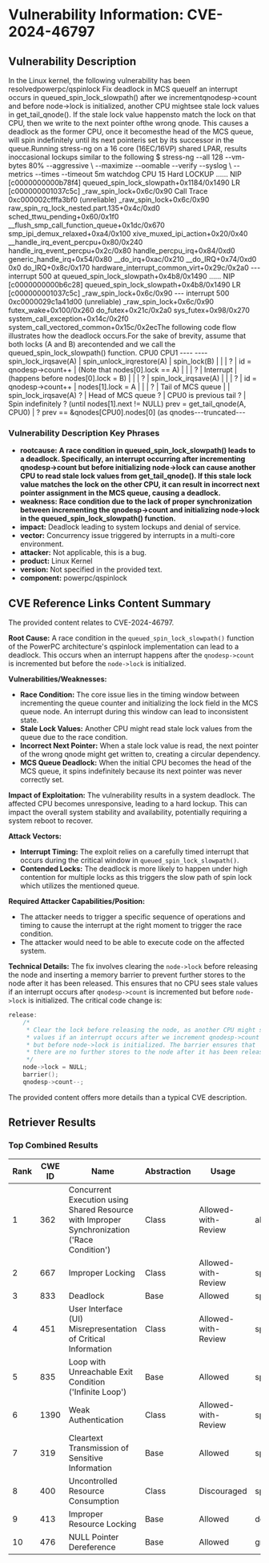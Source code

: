 # Vulnerability Information: CVE-2024-46797

## Vulnerability Description
In the Linux kernel, the following vulnerability has been resolvedpowerpc/qspinlock Fix deadlock in MCS queueIf an interrupt occurs in queued_spin_lock_slowpath() after we incrementqnodesp->count and before node->lock is initialized, another CPU mightsee stale lock values in get_tail_qnode(). If the stale lock value happensto match the lock on that CPU, then we write to the next pointer ofthe wrong qnode. This causes a deadlock as the former CPU, once it becomesthe head of the MCS queue, will spin indefinitely until its next pointeris set by its successor in the queue.Running stress-ng on a 16 core (16EC/16VP) shared LPAR, results inoccasional lockups similar to the following $ stress-ng --all 128 --vm-bytes 80% --aggressive \ --maximize --oomable --verify --syslog \ --metrics --times --timeout 5m watchdog CPU 15 Hard LOCKUP ...... NIP [c0000000000b78f4] queued_spin_lock_slowpath+0x1184/0x1490 LR [c000000001037c5c] _raw_spin_lock+0x6c/0x90 Call Trace 0xc000002cfffa3bf0 (unreliable) _raw_spin_lock+0x6c/0x90 raw_spin_rq_lock_nested.part.135+0x4c/0xd0 sched_ttwu_pending+0x60/0x1f0 __flush_smp_call_function_queue+0x1dc/0x670 smp_ipi_demux_relaxed+0xa4/0x100 xive_muxed_ipi_action+0x20/0x40 __handle_irq_event_percpu+0x80/0x240 handle_irq_event_percpu+0x2c/0x80 handle_percpu_irq+0x84/0xd0 generic_handle_irq+0x54/0x80 __do_irq+0xac/0x210 __do_IRQ+0x74/0xd0 0x0 do_IRQ+0x8c/0x170 hardware_interrupt_common_virt+0x29c/0x2a0 --- interrupt 500 at queued_spin_lock_slowpath+0x4b8/0x1490 ...... NIP [c0000000000b6c28] queued_spin_lock_slowpath+0x4b8/0x1490 LR [c000000001037c5c] _raw_spin_lock+0x6c/0x90 --- interrupt 500 0xc0000029c1a41d00 (unreliable) _raw_spin_lock+0x6c/0x90 futex_wake+0x100/0x260 do_futex+0x21c/0x2a0 sys_futex+0x98/0x270 system_call_exception+0x14c/0x2f0 system_call_vectored_common+0x15c/0x2ecThe following code flow illustrates how the deadlock occurs.For the sake of brevity, assume that both locks (A and B) arecontended and we call the queued_spin_lock_slowpath() function. CPU0 CPU1 ---- ---- spin_lock_irqsave(A) | spin_unlock_irqrestore(A) | spin_lock(B) | | | ? | id = qnodesp->count++ | (Note that nodes[0].lock == A) | | | ? | Interrupt | (happens before nodes[0].lock = B) | | | ? | spin_lock_irqsave(A) | | | ? | id = qnodesp->count++ | nodes[1].lock = A | | | ? | Tail of MCS queue | | spin_lock_irqsave(A) ? | Head of MCS queue ? | CPU0 is previous tail ? | Spin indefinitely ? (until nodes[1].next != NULL) prev = get_tail_qnode(A, CPU0) | ? prev == &qnodes[CPU0].nodes[0] (as qnodes---truncated---

### Vulnerability Description Key Phrases
- **rootcause:** **A race condition in queued_spin_lock_slowpath() leads to a deadlock. Specifically, an interrupt occurring after incrementing qnodesp->count but before initializing node->lock can cause another CPU to read stale lock values from get_tail_qnode(). If this stale lock value matches the lock on the other CPU, it can result in incorrect next pointer assignment in the MCS queue, causing a deadlock.**
- **weakness:** **Race condition due to the lack of proper synchronization between incrementing the qnodesp->count and initializing node->lock in the queued_spin_lock_slowpath() function.**
- **impact:** Deadlock leading to system lockups and denial of service.
- **vector:** Concurrency issue triggered by interrupts in a multi-core environment.
- **attacker:** Not applicable, this is a bug.
- **product:** Linux Kernel
- **version:** Not specified in the provided text.
- **component:** powerpc/qspinlock

## CVE Reference Links Content Summary
The provided content relates to CVE-2024-46797.

**Root Cause:**
A race condition in the `queued_spin_lock_slowpath()` function of the PowerPC architecture's qspinlock implementation can lead to a deadlock. This occurs when an interrupt happens after the `qnodesp->count` is incremented but before the `node->lock` is initialized.

**Vulnerabilities/Weaknesses:**
- **Race Condition:** The core issue lies in the timing window between incrementing the queue counter and initializing the lock field in the MCS queue node. An interrupt during this window can lead to inconsistent state.
- **Stale Lock Values:** Another CPU might read stale lock values from the queue due to the race condition.
- **Incorrect Next Pointer:** When a stale lock value is read, the next pointer of the wrong qnode might get written to, creating a circular dependency.
- **MCS Queue Deadlock:** When the initial CPU becomes the head of the MCS queue, it spins indefinitely because its next pointer was never correctly set.

**Impact of Exploitation:**
The vulnerability results in a system deadlock. The affected CPU becomes unresponsive, leading to a hard lockup. This can impact the overall system stability and availability, potentially requiring a system reboot to recover.

**Attack Vectors:**
- **Interrupt Timing:** The exploit relies on a carefully timed interrupt that occurs during the critical window in `queued_spin_lock_slowpath()`.
- **Contended Locks:** The deadlock is more likely to happen under high contention for multiple locks as this triggers the slow path of spin lock which utilizes the mentioned queue.

**Required Attacker Capabilities/Position:**
- The attacker needs to trigger a specific sequence of operations and timing to cause the interrupt at the right moment to trigger the race condition.
- The attacker would need to be able to execute code on the affected system.

**Technical Details:**
The fix involves clearing the `node->lock` before releasing the node and inserting a memory barrier to prevent further stores to the node after it has been released. This ensures that no CPU sees stale values if an interrupt occurs after `qnodesp->count` is incremented but before `node->lock` is initialized. The critical code change is:

```c
release:
    /*
     * Clear the lock before releasing the node, as another CPU might see stale
     * values if an interrupt occurs after we increment qnodesp->count
     * but before node->lock is initialized. The barrier ensures that
     * there are no further stores to the node after it has been released.
     */
    node->lock = NULL;
    barrier();
    qnodesp->count--;
```
The provided content offers more details than a typical CVE description.

## Retriever Results

### Top Combined Results

| Rank | CWE ID | Name | Abstraction | Usage  | Retrievers | Individual Scores |
|------|--------|------|-------------|-------|------------|-------------------|
| 1 | 362 | Concurrent Execution using Shared Resource with Improper Synchronization ('Race Condition') | Class | Allowed-with-Review | alternate_terms | 0.800 |
| 2 | 667 | Improper Locking | Class | Allowed-with-Review | sparse | 1.074 |
| 3 | 833 | Deadlock | Base | Allowed | sparse | 1.073 |
| 4 | 451 | User Interface (UI) Misrepresentation of Critical Information | Class | Allowed-with-Review | sparse | 0.968 |
| 5 | 835 | Loop with Unreachable Exit Condition ('Infinite Loop') | Base | Allowed | sparse | 0.958 |
| 6 | 1390 | Weak Authentication | Class | Allowed-with-Review | sparse | 0.949 |
| 7 | 319 | Cleartext Transmission of Sensitive Information | Base | Allowed | sparse | 0.938 |
| 8 | 400 | Uncontrolled Resource Consumption | Class | Discouraged | sparse | 0.927 |
| 9 | 413 | Improper Resource Locking | Base | Allowed | dense | 0.556 |
| 10 | 476 | NULL Pointer Dereference | Base | Allowed | graph | 0.002 |

